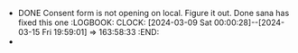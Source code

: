 - DONE Consent form is not opening on local. Figure it out. Done sana has fixed this one
  :LOGBOOK:
  CLOCK: [2024-03-09 Sat 00:00:28]--[2024-03-15 Fri 19:59:01] =>  163:58:33
  :END:
-